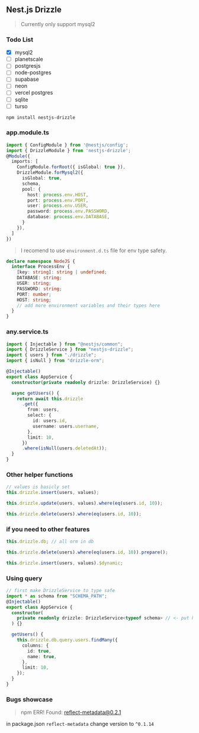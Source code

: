 ## Nest.js Drizzle

> Currently only support mysql2

### Todo List
- [x] mysql2
- [ ] planetscale
- [ ] postgresjs
- [ ] node-postgres
- [ ] supabase
- [ ] neon
- [ ] vercel postgres
- [ ] sqlite
- [ ] turso

```bash
npm install nestjs-drizzle
```

### app.module.ts

```ts
import { ConfigModule } from '@nestjs/config';
import { DrizzleModule } from 'nestjs-drizzle';
@Module({
  imports: [
    ConfigModule.forRoot({ isGlobal: true }),
    DrizzleModule.forMysql2({
      isGlobal: true,
      schema,
      pool: {
        host: process.env.HOST,
        port: process.env.PORT,
        user: process.env.USER,
        password: process.env.PASSWORD,
        database: process.env.DATABASE,
      }
    }),
  ]
})
```

> I recomend to use `environment.d.ts` file for env type safety.

```ts
declare namespace NodeJS {
  interface ProcessEnv {
    [key: string]: string | undefined;
    DATABASE: string;
    USER: string;
    PASSWORD: string;
    PORT: number;
    HOST: string;
    // add more environment variables and their types here
  }
}
```

### any.service.ts

```ts
import { Injectable } from "@nestjs/common";
import { DrizzleService } from "nestjs-drizzle";
import { users } from "./drizzle";
import { isNull } from "drizzle-orm";

@Injectable()
export class AppService {
  constructor(private readonly drizzle: DrizzleService) {}

  async getUsers() {
    return await this.drizzle
      .get({
        from: users,
        select: {
          id: users.id,
          username: users.username,
        },
        limit: 10,
      })
      .where(isNull(users.deletedAt));
  }
}
```

### Other helper functions

```ts
// values is basicly set
this.drizzle.insert(users, values);

this.drizzle.update(users, values).where(eq(users.id, 10));

this.drizzle.delete(users).where(eq(users.id, 10));
```

### if you need to other features

```ts
this.drizzle.db; // all orm in db

this.drizzle.delete(users).where(eq(users.id, 10)).prepare();

this.drizzle.insert(users, values).$dynamic;
```

### Using query

```ts
// first make DrizzleService to type safe
import * as schema from "SCHEMA_PATH";
@Injectable()
export class AppService {
  constructor(
    private readonly drizzle: DrizzleService<typeof schema> // <- put here <typeof schema>
  ) {}

  getUsers() {
    this.drizzle.db.query.users.findMany({
      columns: {
        id: true,
        name: true,
      },
      limit: 10,
    });
  }
}
```



### Bugs showcase

> npm ERR! Found: reflect-metadata@0.2.1

in package.json `reflect-metadata` change version to `^0.1.14`
